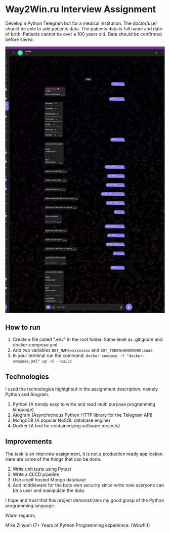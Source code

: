 # Way2Win.ru Interview Assignment

Develop a Python Telegram bot for a medical institution. The doctor/user should be able to add patients data. The patients data is full name and date of birth. Patients cannot be over a 100 years old. Data should be confirmed before saved.

![alt text](image.png)

## How to run

1. Create a file called ".env" in the root folder. Same level as .gitignore and docker-compose.yml.
2. Add two variables `BOT_NAME=xxxxxxxx` and `BOT_TOKEN=00000000:aaaa`
3. In your terminal run the command: `docker compose -f "docker-compose.yml" up -d --build`

## Technologies

I used the technologies highlghted in the assignment description, namely Python and Aiogram.

1. Python (A trendy easy to write and read multi purpose programming language)
2. Aiogram (Asynchronous Python HTTP library for the Telegram API)
3. MongoDB (A popular NoSQL database engine)
4. Docker (A tool for containerizing software projects)

## Improvements

The task is an interview assignment, it is not a production ready application. Here are some of the things that can be done.

1. Write unit tests using Pytest
2. Write a CI/CD pipeline
3. Use a self hosted Mongo database
4. Add middleware for the bots own security since write now everyone can be a user and manipulate the data.

I hope and trust that this project demonstrates my good grasp of the Python programming language.

Warm regards,

Mike Zinyoni (7+ Years of Python Programming experience. (Wow!!!))

